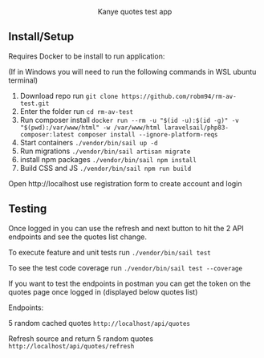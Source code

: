 <p align="center">Kanye quotes test app</p>

## Install/Setup

Requires Docker to be install to run application:

(If in Windows you will need to run the following commands in WSL ubuntu terminal)


1. Download repo run `git clone https://github.com/robm94/rm-av-test.git`
2. Enter the folder run `cd rm-av-test`
3. Run composer install `docker run --rm -u "$(id -u):$(id -g)" -v "$(pwd):/var/www/html" -w /var/www/html laravelsail/php83-composer:latest composer install --ignore-platform-reqs`
4. Start containers `./vendor/bin/sail up -d`
5. Run migrations `./vendor/bin/sail artisan migrate`
6. install npm packages `./vendor/bin/sail npm install`
7. Build CSS and JS `./vendor/bin/sail npm run build`

Open http://localhost use registration form to create account and login

## Testing

Once logged in you can use the refresh and next button to hit the 2 API endpoints and see the quotes list change.

To execute feature and unit tests run `./vendor/bin/sail test`

To see the test code coverage run `./vendor/bin/sail test --coverage`

If you want to test the endpoints in postman you can get the token on the quotes page once logged in (displayed below quotes list)

Endpoints:

5 random cached quotes `http://localhost/api/quotes`

Refresh source and return 5 random quotes  `http://localhost/api/quotes/refresh`
